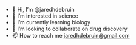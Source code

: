 - 👋 Hi, I’m @jaredhdebruin
- 👀 I’m interested in science
- 🌱 I’m currently learning biology
- 💞️ I’m looking to collaborate on drug discovery
- 📫 How to reach me jaredhdebruin@gmail.com

<!---
jaredhdebruin/jaredhdebruin is a ✨ special ✨ repository because its `README.md` (this file) appears on your GitHub profile.
You can click the Preview link to take a look at your changes.
--->
